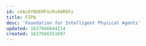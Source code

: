 ```yaml
---
id: sXAc6YNOEMFUcRv84RDFy
title: FIPA
desc: 'Foundation for Intelligent Physical Agents'
updated: 1637666644214
created: 1637666551697
---
```



